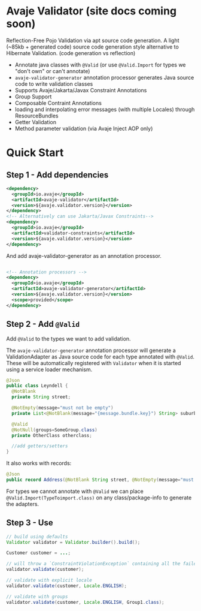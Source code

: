 # Avaje Validator (site docs coming soon)

Reflection-Free Pojo Validation via apt source code generation. A light (~85kb + generated code) source code generation style alternative to Hibernate Validation. (code generation vs reflection)

- Annotate java classes with `@Valid` (or use `@Valid.Import` for types we "don't own" or can't annotate)
- `avaje-validator-generator` annotation processor generates Java source code to write validation classes
- Supports Avaje/Jakarta/Javax Constraint Annotations
- Group Support
- Composable Contraint Annotations
- loading and interpolating error messages (with multiple Locales) through ResourceBundles
- Getter Validation 
- Method parameter validation (via Avaje Inject AOP only)

# Quick Start

## Step 1 - Add dependencies
```xml
<dependency>
  <groupId>io.avaje</groupId>
  <artifactId>avaje-validator</artifactId>
  <version>${avaje.validator.version}</version>
</dependency>
<!-- Alternatively can use Jakarta/Javax Constraints-->
<dependency>
  <groupId>io.avaje</groupId>
  <artifactId>validator-constraints</artifactId>
  <version>${avaje.validator.version}</version>
</dependency>
```

And add avaje-validator-generator as an annotation processor.
```xml

<!-- Annotation processors -->
<dependency>
  <groupId>io.avaje</groupId>
  <artifactId>avaje-validator-generator</artifactId>
  <version>${avaje.validator.version}</version>
  <scope>provided</scope>
</dependency>
```

## Step 2 - Add `@Valid`

Add `@Valid` to the types we want to add validation.

The `avaje-validator-generator` annotation processor will generate a ValidationAdapter as Java source code
for each type annotated with `@Valid`. These will be automatically registered with `Validator`
when it is started using a service loader mechanism.

```java
@Json
public class Leyndell {
  @NotBlank
  private String street;

  @NotEmpty(message="must not be empty")
  private List<@NotBlank(message="{message.bundle.key}") String> suburb;

  @Valid
  @NotNull(groups=SomeGroup.class)
  private OtherClass otherclass;

  //add getters/setters
}
```

It also works with records:
```java
@Json
public record Address(@NotBlank String street, @NotEmpty(message="must not be empty") String suburb, @NotNull(groups=SomeGroup.class) String city) { }
```

For types we cannot annotate with `@Valid` we can place `@Valid.Import(TypeToimport.class)` on any class/package-info to generate the adapters.

## Step 3 - Use

```java
// build using defaults
Validator validator = Validator.builder().build();

Customer customer = ...;

// will throw a `ConstraintViolationException` containing all the failed constraint violations
validator.validate(customer);

// validate with explicit locale
validator.validate(customer, Locale.ENGLISH);

// validate with groups
validator.validate(customer, Locale.ENGLISH, Group1.class);
```
